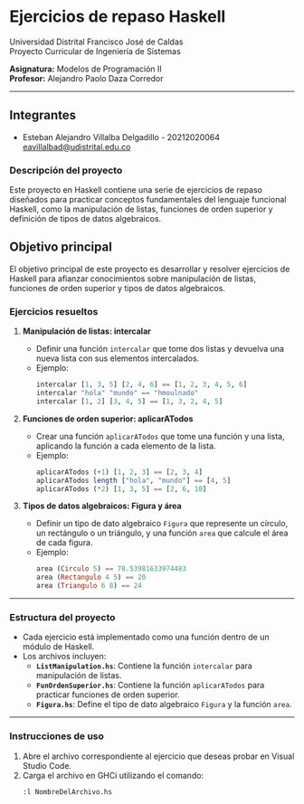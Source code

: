 # Ejercicios de repaso Haskell

Universidad Distrital Francisco José de Caldas  
Proyecto Curricular de Ingeniería de Sistemas

**Asignatura:** Modelos de Programación II  
**Profesor:** Alejandro Paolo Daza Corredor

---

## Integrantes


- Esteban Alejandro Villalba Delgadillo - 20212020064 <br> eavillalbad@udistrital.edu.co


### Descripción del proyecto

Este proyecto en Haskell contiene una serie de ejercicios de repaso diseñados para practicar conceptos fundamentales del lenguaje funcional Haskell, como la manipulación de listas, funciones de orden superior y definición de tipos de datos algebraicos.

## Objetivo principal

El objetivo principal de este proyecto es desarrollar y resolver ejercicios de Haskell para afianzar conocimientos sobre manipulación de listas, funciones de orden superior y tipos de datos algebraicos.

### Ejercicios resueltos

1. **Manipulación de listas: intercalar**

   - Definir una función `intercalar` que tome dos listas y devuelva una nueva lista con sus elementos intercalados.
   - Ejemplo:
     ```haskell
     intercalar [1, 3, 5] [2, 4, 6] == [1, 2, 3, 4, 5, 6]
     intercalar "hola" "mundo" == "hmoulnado"
     intercalar [1, 2] [3, 4, 5] == [1, 3, 2, 4, 5]
     ```

2. **Funciones de orden superior: aplicarATodos**

   - Crear una función `aplicarATodos` que tome una función y una lista, aplicando la función a cada elemento de la lista.
   - Ejemplo:
     ```haskell
     aplicarATodos (+1) [1, 2, 3] == [2, 3, 4]
     aplicarATodos length ["hola", "mundo"] == [4, 5]
     aplicarATodos (*2) [1, 3, 5] == [2, 6, 10]
     ```

3. **Tipos de datos algebraicos: Figura y área**

   - Definir un tipo de dato algebraico `Figura` que represente un círculo, un rectángulo o un triángulo, y una función `area` que calcule el área de cada figura.
   - Ejemplo:
     ```haskell
     area (Circulo 5) == 78.53981633974483
     area (Rectangulo 4 5) == 20
     area (Triangulo 6 8) == 24
     ```

---

### Estructura del proyecto

- Cada ejercicio está implementado como una función dentro de un módulo de Haskell.
- Los archivos incluyen:
  - **`ListManipulation.hs`**: Contiene la función `intercalar` para manipulación de listas.
  - **`FunOrdenSuperior.hs`**: Contiene la función `aplicarATodos` para practicar funciones de orden superior.
  - **`Figura.hs`**: Define el tipo de dato algebraico `Figura` y la función `area`.

---



### Instrucciones de uso

1. Abre el archivo correspondiente al ejercicio que deseas probar en Visual Studio Code.
2. Carga el archivo en GHCi utilizando el comando:
   ```bash
   :l NombreDelArchivo.hs
